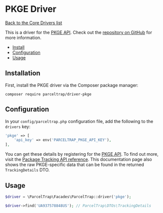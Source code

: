 # PKGE Driver

[Back to the Core Drivers list](./#core-drivers)

This is a driver for the [PKGE API](https://pkge.net). Check out the [repository on GitHub](https://github.com/parceltrap/driver-pkge) for more information.

- [Install](driver-pkge.md#installation)
- [Configuration](driver-pkge.md#configuration)
- [Usage](driver-pkge.md#usage)

## Installation

First, install the PKGE driver via the Composer package manager:

```shell
composer require parceltrap/driver-pkge
```

## Configuration

In your `config/parceltrap.php` configuration file, add the following to the `drivers` key:

```php
'pkge' => [
    'api_key' => env('PARCELTRAP_PKGE_API_KEY'),
],
```

You can get these details by registering for the [PKGE API](https://business.pkge.net/settings/api-key). To find
out more, visit the [Package Tracking API reference](https://business.pkge.net/docs/packages/get). This
documentation page also shows the raw PKGE-specific data that can be found in the returned `TrackingDetails` DTO.

## Usage

```php
$driver = \ParcelTrap\Facades\ParcelTrap::driver('pkge');

$driver->find('UA937578848US'); // ParcelTrap\DTOs\TrackingDetails
```
